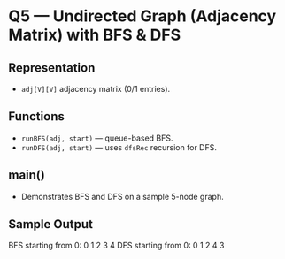 # Q5 — Undirected Graph (Adjacency Matrix) with BFS & DFS

## Representation
- `adj[V][V]` adjacency matrix (0/1 entries).

## Functions
- `runBFS(adj, start)` — queue-based BFS.
- `runDFS(adj, start)` — uses `dfsRec` recursion for DFS.

## main()
- Demonstrates BFS and DFS on a sample 5-node graph.

## Sample Output
BFS starting from 0: 0 1 2 3 4 
DFS starting from 0: 0 1 2 4 3
